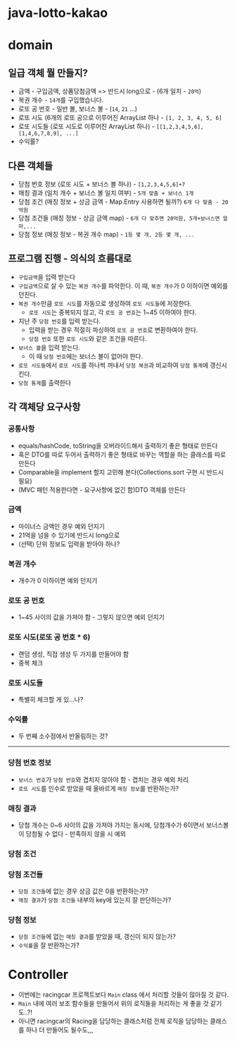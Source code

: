 # java-lotto-kakao

# domain
## 일급 객체 뭘 만들지?
* 금액 - 구입금액, 상품당첨금액 => 반드시 long으로 - (6개 일치 - `20억`)
* 복권 개수 - `14개`를 구입했습니다.
* 로또 공 번호 - 일반 볼, 보너스 볼 - (`14`, `21` ...)
* 로또 시도 (6개의 로또 공으로 이루어진 ArrayList 하나 - `[1, 2, 3, 4, 5, 6]`
* 로또 시도들 (로또 시도로 이루어진 ArrayList 하나) - `[[1,2,3,4,5,6], [1,4,6,7,8,9], ...]`
* 수익률?

## 다른 객체들
* 당첨 번호 정보 (로또 시도 + 보너스 볼 하나) - `[1,2,3,4,5,6]+7`
* 매칭 결과 (일치 개수 + 보너스 볼 일치 여부) - `5개 맞춤 + 보너스 1개`
* 당첨 조건 (매칭 정보 + 상금 금액 - Map.Entry 사용하면 될까?) `6개 다 맞춤 - 20억원`
* 당첨 조건들 (매칭 정보 - 상금 금액 map) - `6개 다 맞추면 20억원, 5개+보너스면 얼마,...`
* 당첨 정보 (매칭 정보 - 복권 개수 map) - `1등 몇 개, 2등 몇 개, ...`

## 프로그램 진행 - 의식의 흐름대로
* `구입금액`을 입력 받는다
* `구입금액`으로 살 수 있는 `복권 개수`를 파악한다. 이 때, `복권 개수`가 0 이하이면 예외를 던진다.
* `복권 개수`만큼 `로또 시도`를 자동으로 생성하여 `로또 시도들`에 저장한다.
  * `로또 시도`는 중복되지 않고, 각 `로또 공 번호`는 1~45 이하여야 한다.
* 지난 주 `당첨 번호`를 입력 받는다.
  * 입력을 받는 경우 적절히 파싱하여 `로또 공 번호`로 변환하여야 한다.
  * `당첨 번호` 또한 `로또 시도`와 같은 조건을 따른다.
* `보너스 볼`을 입력 받는다.
  * 이 때 `당첨 번호`에는 보너스 볼이 없어야 한다.
* `로또 시도들`에서 `로또 시도`를 하나씩 꺼내서 `당첨 복권`과 비교하여 `당첨 통계`에 갱신시킨다.
* `당첨 통계`를 출력한다

## 각 객체당 요구사항
### 공통사항
* equals/hashCode, toString을 오버라이드해서 출력하기 좋은 형태로 만든다
* 혹은 DTO를 따로 두어서 출력하기 좋은 형태로 바꾸는 역할을 하는 클래스를 따로 만든다
* Comparable을 implement 할지 고민해 본다(Collections.sort 구현 시 반드시 필요)
* (MVC 패턴 적용한다면 - 요구사항에 없긴 함)DTO 객체를 만든다

### 금액
* 마이너스 금액인 경우 예외 던지기
* 21억을 넘을 수 있기에 반드시 long으로
* (선택) 단위 정보도 입력을 받아야 하나?

### 복권 개수
* 개수가 0 이하이면 예외 던지기

### 로또 공 번호
* 1~45 사이의 값을 가져야 함 - 그렇지 않으면 예외 던지기

### 로또 시도(로또 공 번호 * 6)
* 랜덤 생성, 직접 생성 두 가지를 만들어야 함
* 중복 체크

### 로또 시도들
* 특별히 체크할 게 있...나?

### 수익률
* 두 번째 소수점에서 반올림하는 것?

***

### 당첨 번호 정보
* `보너스 번호`가 `당첨 번호`와 겹치지 않아야 함 - 겹치는 경우 예외 처리
* `로또 시도`를 인수로 받았을 때 올바르게 `매칭 정보`를 반환하는가?

### 매칭 결과
* 당첨 개수는 0~6 사이의 값을 가져야 가지는 동시에, 당첨개수가 6이면서 보너스볼이 당첨될 수 없다 - 만족하지 않을 시 예외

### 당첨 조건

### 당첨 조건들
* `당첨 조건들`에 없는 경우 상금 값은 0을 반환하는가?
* `매칭 결과`가 `당첨 조건들` 내부의 key에 있는지 잘 판단하는가?

### 당첨 정보
* `당첨 조건들`에 없는 `매칭 결과`를 받았을 때, 갱신이 되지 않는가?
* `수익률`을 잘 반환하는가?

# Controller
* 이번에는 racingcar 프로젝트보다 `Main` class 에서 처리할 것들이 많아질 것 같다.
* `Main` 내에 여러 보조 함수들을 만들어서 위의 로직들을 처리하는 게 좋을 것 같기도..?!
* 아니면 racingcar의 Racing을 담당하는 클래스처럼 전체 로직을 담당하는 클래스를 하나 더 만들어도 될수도,,,